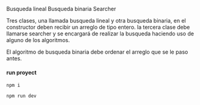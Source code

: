 Busqueda lineal
Busqueda binaria
Searcher

Tres clases, una llamada busqueda lineal y otra busqueda
binaria, en el constructor deben recibir un arreglo de tipo
entero. la tercera clase debe llamarse searcher
y se encargará de realizar la busqueda haciendo uso
de alguno de los algoritmos.

El algoritmo de busqueda binaria debe ordenar
el arreglo que se le paso antes.

#### run proyect

`npm i`

`npm run dev`